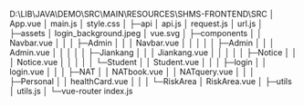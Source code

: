 D:\LIB\JAVA\DEMO\SRC\MAIN\RESOURCES\SHMS-FRONTEND\SRC
│  App.vue
│  main.js
│  style.css
│
├─api
│      api.js
│      request.js
│      url.js
│
├─assets
│      login_background.jpeg
│      vue.svg
│
├─components
│  │  Navbar.vue
│  │
│  ├─Admin
│  │  │  Navbar.vue
│  │  │
│  │  ├─Admin
│  │  │      Admin.vue
│  │  │
│  │  ├─Jiankang
│  │  │      Jiankang.vue
│  │  │
│  │  ├─Notice
│  │  │      Notice.vue
│  │  │
│  │  └─Student
│  │          Student.vue
│  │
│  ├─login
│  │      login.vue
│  │
│  ├─NAT
│  │      NATbook.vue
│  │      NATquery.vue
│  │
│  ├─Personal
│  │      healthCard.vue
│  │
│  └─RiskArea
│          RiskArea.vue
│
├─utils
│      utils.js
│
└─vue-router
        index.js
